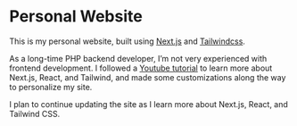 # Personal Website

This is my personal website, built using [Next.js](https://nextjs.org/) and [Tailwindcss](https://tailwindcss.com).

As a long-time PHP backend developer, I’m not very experienced with frontend development. I followed a [Youtube tutorial](https://www.youtube.com/watch?v=dImgZ_AH7uA) to learn more about Next.js, React, and Tailwind, and made some customizations along the way to personalize my site.

I plan to continue updating the site as I learn more about Next.js, React, and Tailwind CSS.
